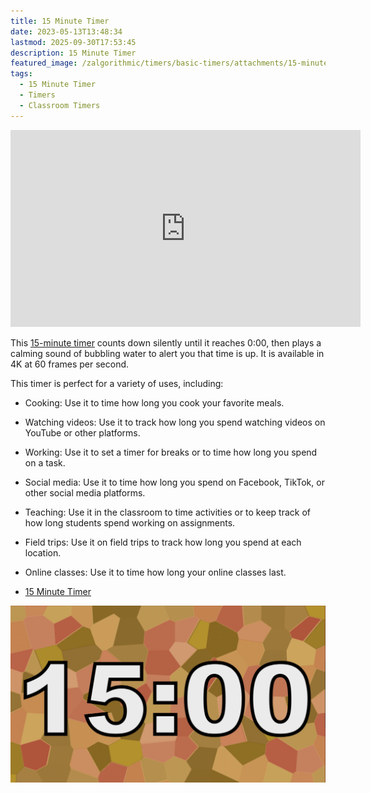 ```yaml
---
title: 15 Minute Timer
date: 2023-05-13T13:48:34
lastmod: 2025-09-30T17:53:45
description: 15 Minute Timer
featured_image: /zalgorithmic/timers/basic-timers/attachments/15-minute-timer.jpg
tags:
  - 15 Minute Timer
  - Timers
  - Classroom Timers
---
```


<div class="iframe-16-9-container">
<iframe class="youTubeIframe" width="560" height="315" src="https://www.youtube.com/embed/wrBk-bY4VEc" title="15 Minute Timer" frameborder="0" allow="accelerometer; autoplay; clipboard-write; encrypted-media; gyroscope; picture-in-picture; web-share" referrerpolicy="strict-origin-when-cross-origin" allowfullscreen></iframe>
</div>

This [15-minute timer](https://youtu.be/wrBk-bY4VEc) counts down silently until it reaches 0:00, then plays a calming sound of bubbling water to alert you that time is up. It is available in 4K at 60 frames per second.

This timer is perfect for a variety of uses, including:

- Cooking: Use it to time how long you cook your favorite meals.
- Watching videos: Use it to track how long you spend watching videos on YouTube or other platforms.
- Working: Use it to set a timer for breaks or to time how long you spend on a task.
- Social media: Use it to time how long you spend on Facebook, TikTok, or other social media platforms.
- Teaching: Use it in the classroom to time activities or to keep track of how long students spend working on assignments.
- Field trips: Use it on field trips to track how long you spend at each location.
- Online classes: Use it to time how long your online classes last.

- [15 Minute Timer](https://youtu.be/wrBk-bY4VEc)

[![15 Minute Timer](./attachments/15-minute-timer.jpg)](https://youtu.be/wrBk-bY4VEc)
